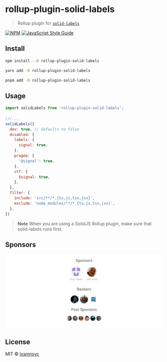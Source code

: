 # rollup-plugin-solid-labels

> Rollup plugin for [`solid-labels`](https://github.com/lxsmnsyc/solid-labels)

[![NPM](https://img.shields.io/npm/v/rollup-plugin-solid-labels.svg)](https://www.npmjs.com/package/rollup-plugin-solid-labels) [![JavaScript Style Guide](https://badgen.net/badge/code%20style/airbnb/ff5a5f?icon=airbnb)](https://github.com/airbnb/javascript)

## Install

```bash
npm install --D rollup-plugin-solid-labels
```

```bash
yarn add -D rollup-plugin-solid-labels
```

```bash
pnpm add -D rollup-plugin-solid-labels
```

## Usage

```js
import solidLabels from 'rollup-plugin-solid-labels';

///...
solidLabels({
  dev: true, // defaults to false
  disabled: {
    labels: {
      signal: true,
    },
    pragma: {
      '@signal': true,
    },
    ctf: {
      $signal: true,
    },
  },
  filter: {
    include: 'src/**/*.{ts,js,tsx,jsx}',
    exclude: 'node_modules/**/*.{ts,js,tsx,jsx}',
  },
})
```

> **Note**
> When you are using a SolidJS Rollup plugin, make sure that solid-labels runs first.

## Sponsors

![Sponsors](https://github.com/lxsmnsyc/sponsors/blob/main/sponsors.svg?raw=true)

## License

MIT © [lxsmnsyc](https://github.com/lxsmnsyc)
